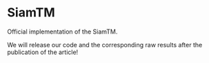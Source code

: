 # SiamTM
Official implementation of the SiamTM.

We will release our code and the corresponding raw results after the publication of the article!
